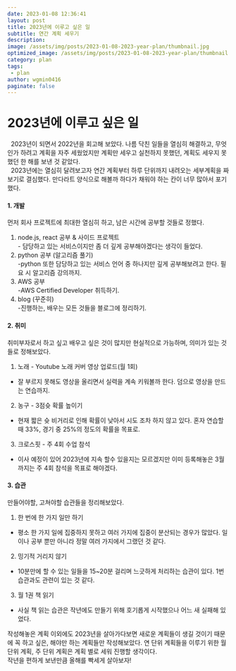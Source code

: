 ```yaml
---
date: 2023-01-08 12:36:41
layout: post
title: 2023년에 이루고 싶은 일
subtitle: 연간 계획 세우기
description: 
image: /assets/img/posts/2023-01-08-2023-year-plan/thumbnail.jpg
optimized_image: /assets/img/posts/2023-01-08-2023-year-plan/thumbnail.jpg
category: plan
tags:
 - plan
author: wgmin0416
paginate: false
---
```


2023년에 이루고 싶은 일
===

&nbsp;&nbsp;2023년이 되면서 2022년을 회고해 보았다. 나름 닥친 일들을 열심히 해결하고, 무엇인가 하려고 계획을 자주 세웠었지만
계획만 세우고 실천하지 못했던, 계획도 세우지 못했던 한 해를 보낸 것 같았다.<br/>
&nbsp;&nbsp;2023년에는 열심히 달려보고자 연간 계획부터 하루 단위까지 내려오는 세부계획을 짜보기로 결심했다.
만다라트 양식으로 해볼까 하다가 채워야 하는 칸이 너무 많아서 포기했다.

#### 1. 개발
먼저 회사 프로젝트에 최대한 열심히 하고, 남은 시간에 공부할 것들로 정했다.<br/>

1) node.js, react 공부 & 사이드 프로젝트<br/>
   \- 담당하고 있는 서비스이지만 좀 더 깊게 공부해야겠다는 생각이 들었다.<br/>
2) python 공부 (알고리즘 풀기)<br/>
   \-python 또한 담당하고 있는 서비스 언어 중 하나지만 깊게 공부해보려고 한다. 필요 시 알고리즘 강의까지.<br/>
3) AWS 공부<br/>
   \-AWS Certified Developer 취득하기.<br/>
4) blog (꾸준히)<br/>
   \-진행하는, 배우는 모든 것들을 블로그에 정리하기.<br/>

#### 2. 취미
취미부자로서 하고 싶고 배우고 싶은 것이 많지만 현실적으로 가능하며, 의미가 있는 것들로 정해보았다.<br/>
1) 노래 - Youtube 노래 커버 영상 업로드(월 1회)<br/>
- 잘 부르지 못해도 영상을 올리면서 실력을 계속 키워볼까 한다. 덤으로 영상을 만드는 연습까지.<br/>
2) 농구 - 3점슛 확률 높이기<br/>
- 현재 짧은 슛 비거리로 인해 확률이 낮아서 시도 조차 하지 않고 있다. 혼자 연습할 때 33%, 경기 중 25%의 정도의 확률을 목표로.<br/>
3) 크로스핏 - 주 4회 수업 참석<br/>
- 이사 예정이 있어 2023년에 지속 할수 있을지는 모르겠지만 이미 등록해놓은 3월까지는 주 4회 참석을 목표로 해야겠다.<br/>

#### 3. 습관
만들어야할, 고쳐야할 습관들을 정리해보았다.<br/>
1) 한 번에 한 가지 일만 하기<br/>
- 평소 한 가지 일에 집중하지 못하고 여러 가지에 집중이 분산되는 경우가 많았다. 일이나 공부 뿐만 아니라 정말 여러 가지에서 그랬던 것 같다.<br/>
2) 밍기적 거리지 않기<br/>
- 10분만에 할 수 있는 일들을 15~20분 걸리며 느긋하게 처리하는 습관이 있다. 1번 습관과도 관련이 있는 것 같다.<br/>
3) 월 1권 책 읽기<br/>
- 사실 책 읽는 습관은 작년에도 만들기 위해 호기롭게 시작했으나 어느 새 실패해 있었다.<br/>


작성해놓은 계획 이외에도 2023년을 살아가다보면 새로운 계획들이 생길 것이기 때문에 꼭 하고 싶은, 해야만 하는 계획들만 작성해보았다.
연 단위 계획들을 이루기 위한 월 단위 계획, 주 단위 계획은 계획 별로 세워 진행할 생각이다.<br/>
작년을 편하게 보낸만큼 올해를 빡세게 살아보자!